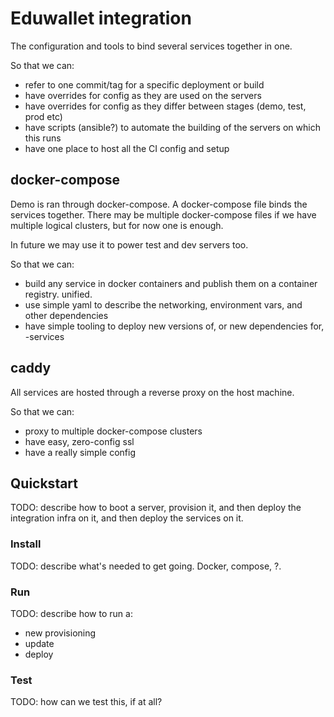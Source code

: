 # Eduwallet integration

The configuration and tools to bind several services together in one.

So that we can:
- refer to one commit/tag for a specific deployment or build
- have overrides for config as they are used on the servers
- have overrides for config as they differ between stages (demo, test, prod etc)
- have scripts (ansible?) to automate the building of the servers on which this runs
- have one place to host all the CI config and setup

## docker-compose

Demo is ran through docker-compose. A docker-compose file binds the services together.
There may be multiple docker-compose files if we have multiple logical
clusters, but for now one is enough.

In future we may use it to power test and dev servers too.

So that we can:
- build any service in docker containers and publish them on a container registry. unified.
- use simple yaml to describe the networking, environment vars, and other dependencies
- have simple tooling to deploy new versions of, or new dependencies for, -services

## caddy

All services are hosted through a reverse proxy on the host machine. 

So that we can:
- proxy to multiple docker-compose clusters
- have easy, zero-config ssl
- have a really simple config

## Quickstart

TODO: describe how to boot a server, provision it, and then deploy the integration infra on it,
and then deploy the services on it.

### Install

TODO: describe what's needed to get going. Docker, compose, ?.

### Run

TODO: describe how to run a:
- new provisioning
- update
- deploy

### Test

TODO: how can we test this, if at all?
